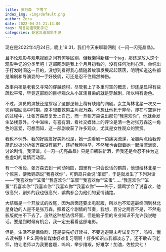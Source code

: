 ```yaml
---
title: 张万森  下雪了
index_img: /img/default.png
author: Zora
date: 2022-04-24 21:13:00
tags: 胡言乱语观影手记
categories: 胡言乱语观影手记
---
```



现在是2022年4月24日，晚上19:31，我们今天来聊聊网剧《一闪一闪亮晶晶》。

且不论观影与观电视剧之间有何等区别，但我懒得新建一个tag，那还是放入这个观影手记的分类里吧！这部网剧是我上个月月初看的，没有任何功利心理，单纯出于打发时间这一目的，没想到看得我心情随着故事发展起起落落，明明知道这些都是编剧和导演耍的一手好伎俩，可还是忍不住黯然神伤。

故事内核是老套又寻常的穿越题材，尽管套上了多重时空的概念，却还是显得有些疏松平常，毕竟这部剧的目标观众从小耳濡目染的就是穿越剧，所以稍有逊色。

不过，演员的演技还是撑起了这部逻辑上稍有缺陷的网剧。女主角林北星一次又一次穿越回高中时期，原本想要救男主角张万森，不想让他死于非命，却在时空穿行的过程中，让张万森反复爱上自己，而一旦张万森说出那句“我喜欢你”，他就会发生坠楼意外。个中滋味，有喜有泪，看社交媒体上的评论是清一色对张万森这一角色的喜爱，可想而知，这一部剧收获了许多观众，尤其是女性观众的赞赏。

我也不例外，我的好朋友好美妈也是，她一边看剧一边痛哭流涕，凌晨两点给我传简讯说据分析张万森没有离开，还好我睡得早，不然我也会跟着她一起泪流满面、讨论剧情。我深谙，《一闪一闪亮晶晶》只是旧瓶装新酒，但我还是会忍不住为这些虚幻的爱情而动容。

有一个桥段，张万森去到一间动物园，园里有一只会说话的鹦鹉，他想给林北星一个惊喜，便教鹦鹉说“我喜欢你”，可鹦鹉只会说“笨蛋”，于是就发生了下列对话——“我喜欢你”“笨蛋”“我喜欢你”“笨蛋”“我喜欢你”“笨蛋”……“我喜欢你”“笨蛋”“我喜欢你”“我喜欢你”“我喜欢你”“我喜欢你”——终于，鹦鹉学会了说喜欢，他很高兴，剧外的我也很高兴，鹦鹉都会为他们的爱情铺路。

大结局是一个开放式的收尾，因为后面还要出电影版，所以也不知道最终回到林北星身边的人是不是张万森，照着这个剧情的节奏，我想，百分之两百不是，不然电影版就拍不下去了。虽然这种想法很坏蛋，但是脑子里的专业知识不允许我说瞎话。要是到时候有机会，我一定去看看这部电影。

但是，生活不是偶像剧，还是要先好好读书，不要逃避期末考试复习了，呜呜，俺去读书惹！P.S.网络新媒体好难复习啊啊！好多知识点我都淡忘了，还不敢去问老师，怕让老师以为我要套题，呜呜，举步维艰，好难学！加油，佐拉灵七！